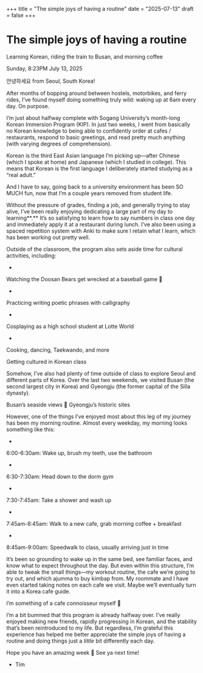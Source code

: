 +++
title = "The simple joys of having a routine"
date = "2025-07-13"
draft = false
+++

# The simple joys of having a routine

Learning Korean, riding the train to Busan, and morning coffee

[](https://www.facebook.com/sharer/sharer.php?u=https%3A%2F%2Ftimhuang.beehiiv.com%2Fp%2Fthe-simple-joys-of-having-a-routine&utm_source=timhuang.beehiiv.com&utm_medium=newsletter&utm_campaign=the-simple-joys-of-having-a-routine&_bhlid=6ac3cf6c5e212762d07316479f98050a11a38ff6) [](https://twitter.com/intent/tweet?text=Learning+Korean%2C+riding+the+train+to+Busan%2C+and+morning+coffee&url=https%3A%2F%2Ftimhuang.beehiiv.com%2Fp%2Fthe-simple-joys-of-having-a-routine&utm_source=timhuang.beehiiv.com&utm_medium=newsletter&utm_campaign=the-simple-joys-of-having-a-routine&_bhlid=9451596f5f4b906596e7775f589533dd8af92f9f) [](https://www.threads.net/intent/post?text=Learning+Korean%2C+riding+the+train+to+Busan%2C+and+morning+coffee+https%3A%2F%2Ftimhuang.beehiiv.com%2Fp%2Fthe-simple-joys-of-having-a-routine&utm_source=timhuang.beehiiv.com&utm_medium=newsletter&utm_campaign=the-simple-joys-of-having-a-routine&_bhlid=183d760f574c2315aead5e9895ebff26bca6f610) [](https://www.linkedin.com/sharing/share-offsite?url=https%3A%2F%2Ftimhuang.beehiiv.com%2Fp%2Fthe-simple-joys-of-having-a-routine&utm_source=timhuang.beehiiv.com&utm_medium=newsletter&utm_campaign=the-simple-joys-of-having-a-routine&_bhlid=3d8b3f5557b050ea285521e5c1ebf2edb229a309)

Sunday, 8:23PM
July 13, 2025

안녕하세요 from Seoul, South Korea!

After months of bopping around between hostels, motorbikes, and ferry rides, I’ve found myself doing something truly wild: waking up at 6am every day. On purpose.

I’m just about halfway complete with Sogang University’s month-long Korean Immersion Program (KIP). In just two weeks, I went from basically no Korean knowledge to being able to confidently order at cafes / restaurants, respond to basic greetings, and read pretty much anything (with varying degrees of comprehension).

Korean is the third East Asian language I’m picking up—after Chinese (which I spoke at home) and Japanese (which I studied in college). This means that Korean is the first language I deliberately started studying as a “real adult.”

And I have to say, going back to a university environment has been SO MUCH fun, now that I’m a couple years removed from student life.

Without the pressure of grades, finding a job, and generally trying to stay alive, I’ve been really enjoying dedicating a large part of my day to learning**.** It’s so satisfying to learn how to say numbers in class one day and immediately apply it at a restaurant during lunch. I’ve also been using a spaced repetition system with Anki to make sure I retain what I learn, which has been working out pretty well.

Outside of the classroom, the program also sets aside time for cultural activities, including:

-

Watching the Doosan Bears get wrecked at a baseball game 🥲

-

Practicing writing poetic phrases with calligraphy

-

Cosplaying as a high school student at Lotte World

-

Cooking, dancing, Taekwando, and more

Getting cultured in Korean class

Somehow, I’ve also had plenty of time outside of class to explore Seoul and different parts of Korea. Over the last two weekends, we visited Busan (the second largest city in Korea) and Gyeongju (the former capital of the Silla dynasty).

Busan’s seaside views 🤝 Gyeongju’s historic sites

However, one of the things I’ve enjoyed most about this leg of my journey has been my morning routine. Almost every weekday, my morning looks something like this:

-

6:00-6:30am: Wake up, brush my teeth, use the bathroom

-

6:30-7:30am: Head down to the dorm gym

-

7:30-7:45am: Take a shower and wash up

-

7:45am-8:45am: Walk to a new cafe, grab morning coffee + breakfast

-

8:45am-9:00am: Speedwalk to class, usually arriving just in time

It’s been so grounding to wake up in the same bed, see familiar faces, and know what to expect throughout the day. But even within this structure, I’m able to tweak the small things—my workout routine, the cafe we’re going to try out, and which ajumma to buy kimbap from. My roommate and I have even started taking notes on each cafe we visit. Maybe we’ll eventually turn it into a Korea cafe guide.

I’m something of a cafe connoisseur myself 🥸

I’m a bit bummed that this program is already halfway over. I’ve really enjoyed making new friends, rapidly progressing in Korean, and the stability that’s been reintroduced to my life. But regardless, I’m grateful this experience has helped me better appreciate the simple joys of having a routine and doing things just a *little* bit differently each day.

Hope you have an amazing week 🙂 See ya next time!

- Tim

